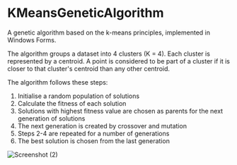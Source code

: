 # KMeansGeneticAlgorithm

A genetic algorithm based on the k-means principles, implemented in Windows Forms.

The algorithm groups a dataset into 4 clusters (K = 4). Each cluster is represented by a centroid. A point is considered to be part of a cluster if it is closer to that cluster's centroid than any other centroid.

The algorithm follows these steps:
1. Initialise a random population of solutions
2. Calculate the fitness of each solution
3. Solutions with highest fitness value are chosen as parents for the next generation of solutions
4. The next generation is created by crossover and mutation
5. Steps 2-4 are repeated for a number of generations
6. The best solution is chosen from the last generation

![Screenshot (2)](https://github.com/maria-sirb/KMeansGeneticAlgorithm/assets/91878977/a0b14551-cf5a-44fc-a801-143ac940973e)
